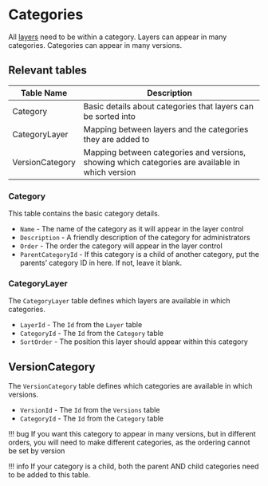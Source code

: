 # Categories

All [layers](../db/layers.md) need to be within a category. Layers can appear in many categories. Categories can appear in many versions.

## Relevant tables

| Table Name                        | Description                          |
| --------------------------------- | ------------------------------------ |
| Category                          | Basic details about categories that layers can be sorted into |
| CategoryLayer                     | Mapping between layers and the categories they are added to |
| VersionCategory                   | Mapping between categories and versions, showing which categories are available in which version |

### Category

This table contains the basic category details. 

- `Name` - The name of the category as it will appear in the layer control
- `Description` - A friendly description of the category for administrators
- `Order` - The order the category will appear in the layer control
- `ParentCategoryId` - If this category is a child of another category, put the parents’ category ID in here. If not, leave it blank.

### CategoryLayer

The `CategoryLayer` table defines which layers are available in which categories.

- `LayerId` - The `Id` from the `Layer` table
- `CategoryId` - The `Id` from the `Category` table
- `SortOrder` - The position this layer should appear within this category

## VersionCategory

The `VersionCategory` table defines which categories are available in which versions.

- `VersionId` - The `Id` from the `Versions` table
- `CategoryId` - The `Id` from the `Category` table

!!! bug
    If you want this category to appear in many versions, but in different orders, you will need to make different categories, as the ordering cannot be set by version

!!! info
    If your category is a child, both the parent AND child categories need to be added to this table.

